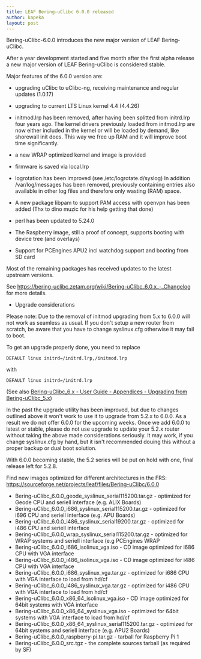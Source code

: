 ```yaml
---
title: LEAF Bering-uClibc 6.0.0 released
author: kapeka
layout: post
---
```


Bering-uClibc-6.0.0 introduces the new major version of LEAF Bering-uClibc.

After a year development started and five month after the first alpha release
a new major version of LEAF Bering-uClibc is considered stable.

Major features of the 6.0.0 version are:

* upgrading uClibc to uClibc-ng, receiving maintenance and regular updates (1.0.17)

* upgrading to current LTS Linux kernel 4.4 (4.4.26)

* initmod.lrp has been removed, after having been splitted from initrd.lrp four years ago.
The kernel drivers previously loaded from initmod.lrp are now either included in the kernel or 
will be loaded by demand, like shorewall init does.
This way we free up RAM and it will improve boot time significantly. 

* a new WRAP optimized kernel and image is provided

* firmware is saved via local.lrp

* logrotation has been improved (see /etc/logrotate.d/syslog)
In addition /var/log/messages has been removed, previously containing entries also available in other 
log files and therefore only wasting (RAM) space.

* A new package libpam to support PAM access with openvpn has been added (Thx to dino muzic for his help getting that done)

* perl has been updated to 5.24.0

* The Raspberry image, still a proof of concept, supports booting with device tree (and overlays)

* Support for PCEngines APU2 incl watchdog support and booting from SD card

Most of the remaining packages has received updates to the latest
upstream versions. 

See https://bering-uclibc.zetam.org/wiki/Bering-uClibc_6.0.x_-_Changelog
for more details.

* Upgrade considerations

Please note: Due to the removal of initmod upgrading from 5.x to 6.0.0 will not work as seamless
as usual.
If you don't setup a new router from scratch, be aware that you have to change syslinux.cfg otherwise 
it may fail to boot.

To get an upgrade properly done, you need to replace 

`DEFAULT linux initrd=/initrd.lrp,/initmod.lrp`

with

`DEFAULT linux initrd=/initrd.lrp`

(See also [Bering-uClibc_6.x - User Guide - Appendices - Upgrading from Bering-uClibc_5.x](https://bering-uclibc.zetam.org/wiki/Bering-uClibc_6.x_-_User_Guide_-_Appendices_-_Upgrading_from_Bering-uClibc_5.x))

In the past the upgrade utility has been improved, but due to changes outlined above it won't work
to use it to upgrade from 5.2.x to 6.0.0.
As a result we do not offer 6.0.0 for the upcoming weeks. Once we add 6.0.0 to latest or stable,
please do not use upgrade to update your 5.2.x router without taking the above made considerations seriously.
It may work, if you change syslinux.cfg by hand, but it isn't recommended douing this without a proper backup or dual boot solution.

With 6.0.0 becoming stable, the 5.2 series will be put on hold with one, final release left for 5.2.8.


<p>Find new images optimized for different architectures in the FRS:
<a href="https://sourceforge.net/projects/leaf/files/Bering-uClibc/6.0.0">https://sourceforge.net/projects/leaf/files/Bering-uClibc/6.0.0</a>
<ul>

<li>Bering-uClibc_6.0.0_geode_syslinux_serial115200.tar.gz - optimized for Geode CPU and seriell interface (e.g. ALIX Boards) </li>

<li>Bering-uClibc_6.0.0_i686_syslinux_serial115200.tar.gz - optimized for i696 CPU and seriell interface (e.g. APU Boards) </li>

<li>Bering-uClibc_6.0.0_i486_syslinux_serial19200.tar.gz - optimized for i486 CPU and seriell interface </li>

<li>Bering-uClibc_6.0.0_wrap_syslinux_serial115200.tar.gz - optimized for WRAP systems and seriell interface (e.g PCEngines WRAP</li>

<li>Bering-uClibc_6.0.0_i686_isolinux_vga.iso - CD image optimized for i686 CPU with VGA interface</li>

<li>Bering-uClibc_6.0.0_i486_isolinux_vga.iso - CD image optimized for i486 CPU with VGA interface</li>

<li>Bering-uClibc_6.0.0_i686_syslinux_vga.tar.gz - optimized for i686 CPU with VGA interface to load from hd/cf</li>

<li>Bering-uClibc_6.0.0_i486_syslinux_vga.tar.gz - optimized for i486 CPU with VGA interface to load from hd/cf</li>

<li>Bering-uClibc_6.0.0_x86_64_isolinux_vga.iso - CD image optimized for 64bit systems  with VGA interface</li>

<li>Bering-uClibc_6.0.0_x86_64_syslinux_vga.iso - optimized for 64bit systems  with VGA interface to load from hd/cf</li>

<li>Bering-uClibc_6.0.0_x86_64_syslinux_serial115200.tar.gz - optimized for 64bit systems and seriell interface (e.g. APU2 Boards) </li>

<li>Bering-uClibc_6.0.0_raspberry-pi.tar.gz - tarball for Raspberry Pi 1 </li>

<li>Bering-uClibc_6.0.0_src.tgz - the complete sources tarball (as required by SF)</li>
</ul>
